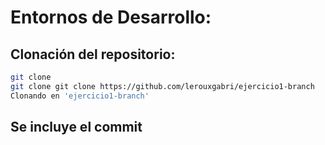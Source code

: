 # Entornos de Desarrollo:
## Clonación del repositorio:

```bash
git clone 
git clone git clone https://github.com/lerouxgabri/ejercicio1-branch
Clonando en 'ejercicio1-branch'
```

## Se incluye el commit

```bash
